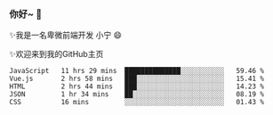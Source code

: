 ### 你好~  👋

✨我是一名卑微前端开发 小宁 😄

✨欢迎来到我的GitHub主页
<!--
**7148505/7148505** is a ✨ _special_ ✨ repository because its `README.md` (this file) appears on your GitHub profile.

Here are some ideas to get you started:

- 🔭 I’m currently working on ...
- 🌱 I’m currently learning ...
- 👯 I’m looking to collaborate on ...
- 🤔 I’m looking for help with ...
- 💬 Ask me about ...
- 📫 How to reach me: ...
- 😄 Pronouns: ...
- ⚡ Fun fact: ...
-->

<!--START_SECTION:waka-->
```text
JavaScript   11 hrs 29 mins  ██████████████░░░░░░░░░░░   59.46 % 
Vue.js       2 hrs 58 mins   ███░░░░░░░░░░░░░░░░░░░░░░   15.41 % 
HTML         2 hrs 44 mins   ███░░░░░░░░░░░░░░░░░░░░░░   14.23 % 
JSON         1 hr 34 mins    ██░░░░░░░░░░░░░░░░░░░░░░░   08.19 % 
CSS          16 mins         ░░░░░░░░░░░░░░░░░░░░░░░░░   01.43 %
```
<!--END_SECTION:waka-->